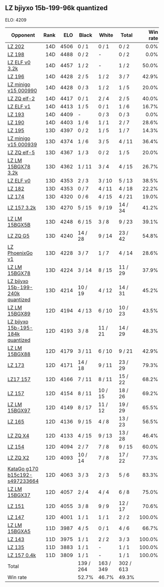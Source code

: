 ## LZ bjiyxo 15b-199-96k quantized ##

ELO: 4209

Opponent | Rank | ELO | Black | White | Total | Win rate
---------|-----:|----:|-------|-------|-------|-------:
[LZ 202](LZ%20202.md) | 14D | 4506 | 0 / 1 | 0 / 1 | 0 / 2 | 0.0%
[LZ 198](LZ%20198.md) | 14D | 4488 | 0 / 2 | - | 0 / 2 | 0.0%
[LZ ELF v0 3.2k](LZ%20ELF%20v0%203.2k.md) | 14D | 4457 | 1 / 2 | - | 1 / 2 | 50.0%
[LZ 196](LZ%20196.md) | 14D | 4428 | 2 / 5 | 1 / 2 | 3 / 7 | 42.9%
[LZ minigo v15 000990](LZ%20minigo%20v15%20000990.md) | 14D | 4428 | 0 / 3 | 1 / 2 | 1 / 5 | 20.0%
[LZ ZQ elf-2](LZ%20ZQ%20elf-2.md) | 14D | 4417 | 0 / 1 | 2 / 4 | 2 / 5 | 40.0%
[LZ ELF v1](LZ%20ELF%20v1.md) | 14D | 4413 | 1 / 5 | 0 / 1 | 1 / 6 | 16.7%
[LZ 193](LZ%20193.md) | 14D | 4409 | - | 0 / 3 | 0 / 3 | 0.0%
[LZ 190](LZ%20190.md) | 14D | 4403 | 1 / 6 | 1 / 1 | 2 / 7 | 28.6%
[LZ 195](LZ%20195.md) | 13D | 4397 | 0 / 2 | 1 / 5 | 1 / 7 | 14.3%
[LZ minigo v15 000939](LZ%20minigo%20v15%20000939.md) | 13D | 4374 | 1 / 6 | 3 / 5 | 4 / 11 | 36.4%
[LZ ZQ elf-5](LZ%20ZQ%20elf-5.md) | 13D | 4367 | 1 / 3 | 0 / 2 | 1 / 5 | 20.0%
[LZ LM 15BGX78 3.2k](LZ%20LM%2015BGX78%203.2k.md) | 13D | 4362 | 1 / 11 | 3 / 4 | 4 / 15 | 26.7%
[LZ ELF v0](LZ%20ELF%20v0.md) | 13D | 4353 | 2 / 3 | 3 / 10 | 5 / 13 | 38.5%
[LZ 182](LZ%20182.md) | 13D | 4353 | 0 / 7 | 4 / 11 | 4 / 18 | 22.2%
[LZ 174](LZ%20174.md) | 13D | 4320 | 0 / 6 | 4 / 15 | 4 / 21 | 19.0%
[LZ 157 3.2k](LZ%20157%203.2k.md) | 13D | 4270 | 5 / 15 | 9 / 19 | 14 / 34 | 41.2%
[LZ LM 15BGX5B](LZ%20LM%2015BGX5B.md) | 13D | 4248 | 6 / 15 | 3 / 8 | 9 / 23 | 39.1%
[LZ ZQ G5](LZ%20ZQ%20G5.md) | 13D | 4240 | 14 / 28 | 9 / 14 | 23 / 42 | 54.8%
[LZ PhoenixGo v1](LZ%20PhoenixGo%20v1.md) | 13D | 4228 | 3 / 7 | 1 / 7 | 4 / 14 | 28.6%
[LZ LM 15BGX78](LZ%20LM%2015BGX78.md) | 13D | 4224 | 3 / 14 | 8 / 15 | 11 / 29 | 37.9%
[LZ bjiyxo 15b-199-240k quantized](LZ%20bjiyxo%2015b-199-240k%20quantized.md) | 13D | 4214 | 10 / 19 | 4 / 12 | 14 / 31 | 45.2%
[LZ LM 15BGX89](LZ%20LM%2015BGX89.md) | 12D | 4194 | 4 / 13 | 6 / 10 | 10 / 23 | 43.5%
[LZ bjiyxo 15b-195-184k quantized](LZ%20bjiyxo%2015b-195-184k%20quantized.md) | 12D | 4193 | 3 / 8 | 11 / 21 | 14 / 29 | 48.3%
[LZ LM 15BGX88](LZ%20LM%2015BGX88.md) | 12D | 4179 | 3 / 11 | 6 / 10 | 9 / 21 | 42.9%
[LZ 173](LZ%20173.md) | 12D | 4171 | 14 / 18 | 9 / 11 | 23 / 29 | 79.3%
[LZ17 157](LZ17%20157.md) | 12D | 4166 | 7 / 11 | 8 / 11 | 15 / 22 | 68.2%
[LZ 157](LZ%20157.md) | 12D | 4154 | 8 / 11 | 10 / 15 | 18 / 26 | 69.2%
[LZ LM 15BGX97](LZ%20LM%2015BGX97.md) | 12D | 4149 | 8 / 17 | 11 / 12 | 19 / 29 | 65.5%
[LZ 165](LZ%20165.md) | 12D | 4136 | 9 / 15 | 4 / 8 | 13 / 23 | 56.5%
[LZ ZQ X4](LZ%20ZQ%20X4.md) | 12D | 4133 | 4 / 15 | 9 / 13 | 13 / 28 | 46.4%
[LZ 154](LZ%20154.md) | 12D | 4094 | 2 / 7 | 7 / 8 | 9 / 15 | 60.0%
[LZ ZQ X2](LZ%20ZQ%20X2.md) | 12D | 4093 | 10 / 14 | 7 / 8 | 17 / 22 | 77.3%
[KataGo g170 b15c192-s497233664](KataGo%20g170%20b15c192-s497233664.md) | 12D | 4063 | 3 / 3 | 2 / 3 | 5 / 6 | 83.3%
[LZ LM 15BGX37](LZ%20LM%2015BGX37.md) | 12D | 4057 | 2 / 4 | 4 / 4 | 6 / 8 | 75.0%
[LZ 151](LZ%20151.md) | 12D | 4055 | 3 / 8 | 9 / 9 | 12 / 17 | 70.6%
[LZ 147](LZ%20147.md) | 12D | 4001 | 1 / 1 | 1 / 1 | 2 / 2 | 100.0%
[LZ LM 15BGXA5](LZ%20LM%2015BGXA5.md) | 11D | 3987 | 4 / 5 | 0 / 1 | 4 / 6 | 66.7%
[LZ 143](LZ%20143.md) | 11D | 3975 | 1 / 1 | 2 / 2 | 3 / 3 | 100.0%
[LZ 135](LZ%20135.md) | 11D | 3883 | 1 / 1 | - | 1 / 1 | 100.0%
[LZ 157 0.4k](LZ%20157%200.4k.md) | 11D | 3809 | 1 / 1 | - | 1 / 1 | 100.0%
Total | | | 139 / 264 | 163 / 349 | 302 / 613 | 
Win rate| | | 52.7% | 46.7% | 49.3% | 
